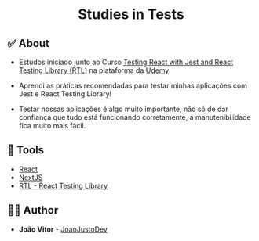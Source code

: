 <h1 align="center">
  <strong>Studies in Tests</strong>
</h1>

## ✅ About

- Estudos iniciado junto ao Curso [Testing React with Jest and React Testing Library (RTL)](https://www.udemy.com/course/react-testing-library/) na plataforma da [Udemy](https://www.udemy.com)

- Aprendi as práticas recomendadas para testar minhas aplicações com Jest e React Testing Library!

- Testar nossas aplicações é algo muito importante, não só de dar confiança que tudo está funcionando corretamente, a manutenibilidade fica muito mais fácil.

## 🧰 Tools

- [React](https://reactjs.org/)
- [NextJS](https://nextjs.org/)
- [RTL - React Testing Library](https://testing-library.com/)

## 🙋‍♂️ Author

- **João Vitor** - [JoaoJustoDev](https://github.com/joaojustodev)
